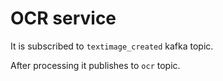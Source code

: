 # OCR service

It is subscribed to `textimage_created` kafka topic. 

After processing it publishes to `ocr` topic.
